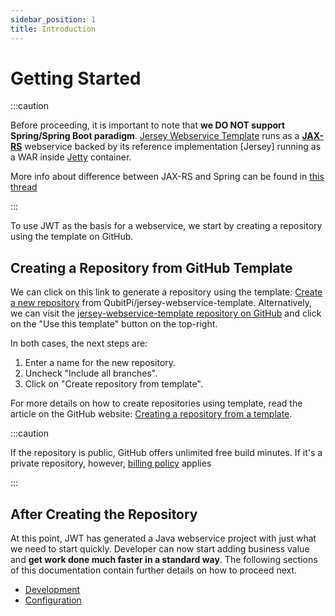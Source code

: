 ```yaml
---
sidebar_position: 1
title: Introduction
---
```


Getting Started
===============

:::caution

Before proceeding, it is important to note that __we DO NOT support Spring/Spring Boot paradigm__.
[Jersey Webservice Template] runs as a **[JAX-RS]** webservice backed by its reference implementation [Jersey] running
as a WAR inside [Jetty] container.

More info about difference between JAX-RS and Spring can be found in [this thread](https://stackoverflow.com/a/42955575)

:::

To use JWT as the basis for a webservice, we start by creating a repository using the template on GitHub.

Creating a Repository from GitHub Template
------------------------------------------

We can click on this link to generate a repository using the template: [Create a new repository](https://github.com/QubitPi/jersey-webservice-template/generate) from QubitPi/jersey-webservice-template. Alternatively, we can visit
the [jersey-webservice-template repository on GitHub](https://github.com/QubitPi/jersey-webservice-template) and click
on the "Use this template" button on the top-right.

In both cases, the next steps are:

1. Enter a name for the new repository.
2. Uncheck "Include all branches".
3. Click on "Create repository from template".

For more details on how to create repositories using template, read the article on the GitHub website:
[Creating a repository from a template](https://docs.github.com/en/free-pro-team@latest/github/creating-cloning-and-archiving-repositories/creating-a-repository-from-a-template).

:::caution

If the repository is public, GitHub offers unlimited free build minutes. If it's a private repository, however,
[billing policy](https://docs.github.com/en/billing/managing-billing-for-your-products/managing-billing-for-github-actions/about-billing-for-github-actions#included-storage-and-minutes)
applies

:::

After Creating the Repository
-----------------------------

At this point, JWT has generated a Java webservice project with just what we need to start quickly. Developer can now
start adding business value and __get work done much faster in a standard way__. The following sections of this
documentation contain further details on how to proceed next.

- [Development](development)
- [Configuration](configuration)

[JAX-RS]: https://jcp.org/en/jsr/detail?id=370
[Jersey Webservice Template]: https://qubitpi.github.io/jersey-webservice-template/
[Jetty]: https://en.wikipedia.org/wiki/Jetty_(web_server)
